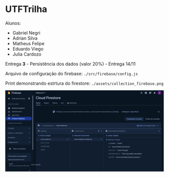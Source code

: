 # UTFTrilha

Alunos:
- Gabriel Negri
- Adrian Silva
- Matheus Felipe
- Eduardo Viego
- Julia Cardozo

Entrega **3** - Persistência dos dados (valor 20%) - Entrega 14/11

Arquivo de configuração do firebase: `./src/firebase/config.js`

Print demonstrando estrtura do firestore: `./assets/collection_firebase.png`

<img src="assets/collection_firebase.png"/>
